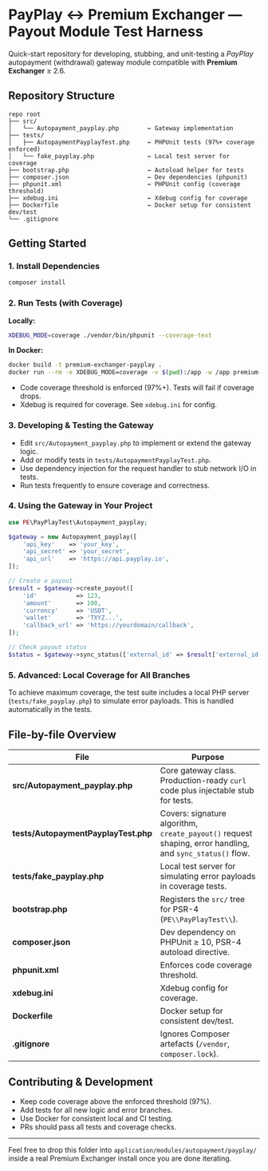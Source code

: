 # PayPlay ↔ Premium Exchanger — Payout Module Test Harness

Quick-start repository for developing, stubbing, and unit-testing a *PayPlay* autopayment (withdrawal) gateway module compatible with **Premium Exchanger** ≥ 2.6.

## Repository Structure

```
repo root
├── src/
│   └── Autopayment_payplay.php        ← Gateway implementation
├── tests/
│   ├── AutopaymentPayplayTest.php     ← PHPUnit tests (97%+ coverage enforced)
│   └── fake_payplay.php               ← Local test server for coverage
├── bootstrap.php                      ← Autoload helper for tests
├── composer.json                      ← Dev dependencies (phpunit)
├── phpunit.xml                        ← PHPUnit config (coverage threshold)
├── xdebug.ini                         ← Xdebug config for coverage
├── Dockerfile                         ← Docker setup for consistent dev/test
└── .gitignore
```

## Getting Started

### 1. Install Dependencies

```bash
composer install
```

### 2. Run Tests (with Coverage)

**Locally:**
```bash
XDEBUG_MODE=coverage ./vendor/bin/phpunit --coverage-text
```

**In Docker:**
```bash
docker build -t premium-exchanger-payplay .
docker run --rm -e XDEBUG_MODE=coverage -v $(pwd):/app -w /app premium-exchanger-payplay vendor/bin/phpunit --coverage-text
```

- Code coverage threshold is enforced (97%+). Tests will fail if coverage drops.
- Xdebug is required for coverage. See `xdebug.ini` for config.

### 3. Developing & Testing the Gateway

- Edit `src/Autopayment_payplay.php` to implement or extend the gateway logic.
- Add or modify tests in `tests/AutopaymentPayplayTest.php`.
- Use dependency injection for the request handler to stub network I/O in tests.
- Run tests frequently to ensure coverage and correctness.

### 4. Using the Gateway in Your Project

```php
use PE\PayPlayTest\Autopayment_payplay;

$gateway = new Autopayment_payplay([
    'api_key'    => 'your_key',
    'api_secret' => 'your_secret',
    'api_url'    => 'https://api.payplay.io',
]);

// Create a payout
$result = $gateway->create_payout([
    'id'           => 123,
    'amount'       => 100,
    'currency'     => 'USDT',
    'wallet'       => 'TXYZ...',
    'callback_url' => 'https://yourdomain/callback',
]);

// Check payout status
$status = $gateway->sync_status(['external_id' => $result['external_id']]);
```

### 5. Advanced: Local Coverage for All Branches

To achieve maximum coverage, the test suite includes a local PHP server (`tests/fake_payplay.php`) to simulate error payloads. This is handled automatically in the tests.

## File-by-file Overview

| File | Purpose |
|------|---------|
| **src/Autopayment_payplay.php** | Core gateway class. Production-ready `curl` code plus injectable stub for tests. |
| **tests/AutopaymentPayplayTest.php** | Covers: signature algorithm, `create_payout()` request shaping, error handling, and `sync_status()` flow. |
| **tests/fake_payplay.php** | Local test server for simulating error payloads in coverage tests. |
| **bootstrap.php** | Registers the `src/` tree for PSR-4 (`PE\\PayPlayTest\\`). |
| **composer.json** | Dev dependency on PHPUnit ≥ 10, PSR-4 autoload directive. |
| **phpunit.xml** | Enforces code coverage threshold. |
| **xdebug.ini** | Xdebug config for coverage. |
| **Dockerfile** | Docker setup for consistent dev/test. |
| **.gitignore** | Ignores Composer artefacts (`/vendor`, `composer.lock`). |

## Contributing & Development
- Keep code coverage above the enforced threshold (97%).
- Add tests for all new logic and error branches.
- Use Docker for consistent local and CI testing.
- PRs should pass all tests and coverage checks.

---

Feel free to drop this folder into `application/modules/autopayment/payplay/` inside a real Premium Exchanger install once you are done iterating.
